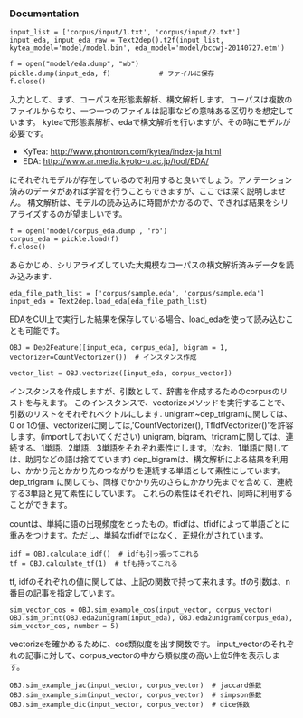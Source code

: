 ### Documentation

```
input_list = ['corpus/input/1.txt', 'corpus/input/2.txt']
input_eda, input_eda_raw = Text2dep().t2f(input_list,  kytea_model='model/model.bin', eda_model='model/bccwj-20140727.etm')

f = open("model/eda.dump", "wb")
pickle.dump(input_eda, f)            # ファイルに保存
f.close()
```
入力として、まず、コーパスを形態素解析、構文解析します。コーパスは複数のファイルからなり、一つ一つのファイルは記事などの意味ある区切りを想定しています。
kyteaで形態素解析、edaで構文解析を行いますが、その時にモデルが必要です。
- KyTea: http://www.phontron.com/kytea/index-ja.html
- EDA: http://www.ar.media.kyoto-u.ac.jp/tool/EDA/

にそれぞれモデルが存在しているので利用すると良いでしょう。アノテーション済みのデータがあれば学習を行うこともできますが、ここでは深く説明しません。
構文解析は、モデルの読み込みに時間がかかるので、できれば結果をシリアライズするのが望ましいです。

```
f = open('model/corpus_eda.dump', 'rb')
corpus_eda = pickle.load(f)
f.close()
```
あらかじめ、シリアライズしていた大規模なコーパスの構文解析済みデータを読み込みます.

```
eda_file_path_list = ['corpus/sample.eda', 'corpus/sample.eda']
input_eda = Text2dep.load_eda(eda_file_path_list)
```
EDAをCUI上で実行した結果を保存している場合、load_edaを使って読み込むことも可能です。

```
OBJ = Dep2Feature([input_eda, corpus_eda], bigram = 1, vectorizer=CountVectorizer())  # インスタンス作成

vector_list = OBJ.vectorize([input_eda, corpus_vector])

```
インスタンスを作成しますが、引数として、辞書を作成するためのcorpusのリストを与えます。
このインスタンスで、vectorizeメソッドを実行することで、引数のリストをそれぞれベクトルにします.
unigram~dep_trigramに関しては、0 or 1の値、vectorizerに関しては,'CountVectorizer(), TfIdfVectorizer()'を許容します。(importしておいてください) unigram, bigram、trigramに関しては、連続する、1単語、2単語、3単語をそれぞれ素性にします。(なお、1単語に関しては、助詞などの語は捨てています)
dep_bigramは、構文解析による結果を利用し、かかり元とかかり先のつながりを連続する単語として素性にしています。dep_trigram に関しても、同様でかかり先のさらにかかり先までを含めて、連続する3単語と見て素性にしています。
これらの素性はそれぞれ、同時に利用することができます。

countは、単純に語の出現頻度をとったもの。tfidfは、tfidfによって単語ごとに重みをつけます。ただし、単純なtfidfではなく、正規化がされています。

```
idf = OBJ.calculate_idf()  # idfも引っ張ってこれる
tf = OBJ.calculate_tf(1)  # tfも持ってこれる
```
tf, idfのそれぞれの値に関しては、上記の関数で持って来れます。tfの引数は、n番目の記事を指定しています。


```
sim_vector_cos = OBJ.sim_example_cos(input_vector, corpus_vector)
OBJ.sim_print(OBJ.eda2unigram(input_eda), OBJ.eda2unigram(corpus_eda), sim_vector_cos, number = 5)
```
vectorizeを確かめるために、cos類似度を出す関数です。
input_vectorのそれぞれの記事に対して、corpus_vectorの中から類似度の高い上位5件を表示します。


```
OBJ.sim_example_jac(input_vector, corpus_vector)  # jaccard係数
OBJ.sim_example_sim(input_vector, corpus_vector)  # simpson係数
OBJ.sim_example_dic(input_vector, corpus_vector)  # dice係数
```

